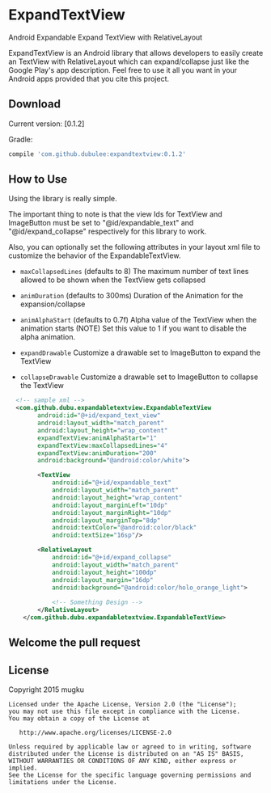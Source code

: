 # ExpandTextView
Android Expandable Expand TextView with RelativeLayout

ExpandTextView is an Android library that allows developers to easily create an TextView with RelativeLayout
which can expand/collapse just like the Google Play's app description.
Feel free to use it all you want in your Android apps provided that you cite this project.

Download
--------

Current version: [0.1.2]

Gradle:
```groovy
compile 'com.github.dubulee:expandtextview:0.1.2'
```

How to Use
------
Using the library is really simple.

The important thing to note is that the view Ids for TextView and ImageButton must be set to
"@id/expandable_text" and "@id/expand_collapse" respectively for this library to work.

Also, you can optionally set the following attributes in your layout xml file to customize the behavior
of the ExpandableTextView.

 * `maxCollapsedLines` (defaults to 8)
 The maximum number of text lines allowed to be shown when the TextView gets collapsed

 * `animDuration` (defaults to 300ms)
 Duration of the Animation for the expansion/collapse

 * `animAlphaStart` (defaults to 0.7f)
 Alpha value of the TextView when the animation starts
 (NOTE)
 Set this value to 1 if you want to disable the alpha animation.

 * `expandDrawable`
 Customize a drawable set to ImageButton to expand the TextView

 * `collapseDrawable`
 Customize a drawable set to ImageButton to collapse the TextView

```xml
  <!-- sample xml -->
  <com.github.dubu.expandabletextview.ExpandableTextView
        android:id="@+id/expand_text_view"
        android:layout_width="match_parent"
        android:layout_height="wrap_content"
        expandTextView:animAlphaStart="1"
        expandTextView:maxCollapsedLines="4"
        expandTextView:animDuration="200"
        android:background="@android:color/white">

        <TextView
            android:id="@+id/expandable_text"
            android:layout_width="match_parent"
            android:layout_height="wrap_content"
            android:layout_marginLeft="10dp"
            android:layout_marginRight="10dp"
            android:layout_marginTop="8dp"
            android:textColor="@android:color/black"
            android:textSize="16sp"/>

        <RelativeLayout
            android:id="@+id/expand_collapse"
            android:layout_width="match_parent"
            android:layout_height="100dp"
            android:layout_margin="16dp"
            android:background="@android:color/holo_orange_light">
            
            <!-- Something Design -->
        </RelativeLayout>
    </com.github.dubu.expandabletextview.ExpandableTextView>
```

Welcome the pull request
-------------------------

License
-------------------------
Copyright 2015 mugku

    Licensed under the Apache License, Version 2.0 (the "License");
    you may not use this file except in compliance with the License.
    You may obtain a copy of the License at

       http://www.apache.org/licenses/LICENSE-2.0

    Unless required by applicable law or agreed to in writing, software
    distributed under the License is distributed on an "AS IS" BASIS,
    WITHOUT WARRANTIES OR CONDITIONS OF ANY KIND, either express or implied.
    See the License for the specific language governing permissions and
    limitations under the License.
